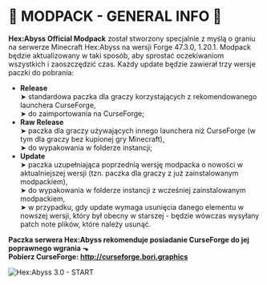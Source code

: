 # 🔹 MODPACK - GENERAL INFO 🔹
**Hex:Abyss Official Modpack** został stworzony specjalnie z myślą o graniu na serwerze Minecraft Hex:Abyss na wersji Forge 47.3.0, 1.20.1.
Modpack będzie aktualizowany w taki sposób, aby sprostać oczekiwaniom wszystkich i zaoszczędzić czas. Każdy update będzie zawierał trzy wersje paczki do pobrania:
- **Release**<br>
  ➤ standardowa paczka dla graczy korzystających z rekomendowanego launchera CurseForge,<br>
  ➤ do zaimportowania na CurseForge;
- **Raw Release**<br>
  ➤ paczka dla graczy używających innego launchera niż CurseForge (w tym dla graczy bez kupionej gry Minecraft),<br>
  ➤ do wypakowania w folderze instancji;
- **Update**<br>
  ➤ paczka uzupełniająca poprzednią wersję modpacka o nowości w aktualniejszej wersji (tzn. paczka dla graczy z już zainstalowanym modpackiem),<br>
  ➤ do wypakowania w folderze instancji z wcześniej zainstalowanym modpackiem,<br>
  ➤ w przypadku, gdy update wymaga usunięcia danego elementu w nowszej wersji, który był obecny w starszej - będzie wówczas wysyłany patch note plików, które należy usunąć.

**Paczka serwera Hex:Abyss rekomenduje posiadanie CurseForge do jej poprawnego wgrania ⬎<br>
Pobierz CurseForge: http://curseforge.bori.graphics**

![Hex:Abyss 3.0 - START](https://github.com/user-attachments/assets/2efd8c9d-f776-4623-999b-dac4ab284287)
